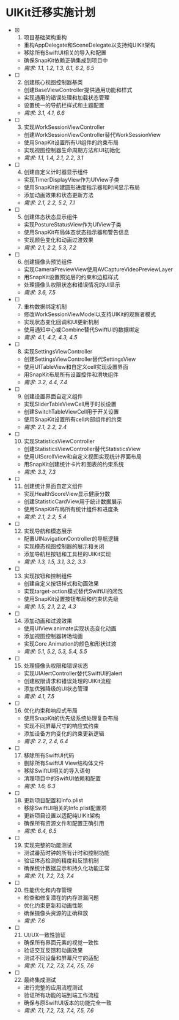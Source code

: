 # UIKit迁移实施计划

- [x] 1. 项目基础架构重构
  - 重构AppDelegate和SceneDelegate以支持纯UIKit架构
  - 移除所有SwiftUI相关的导入和配置
  - 确保SnapKit依赖正确集成到项目中
  - _需求: 1.1, 1.2, 1.3, 6.1, 6.2, 6.5_

- [ ] 2. 创建核心视图控制器基类
  - 创建BaseViewController提供通用功能和样式
  - 实现通用的错误处理和加载状态管理
  - 设置统一的导航栏样式和主题配置
  - _需求: 3.1, 4.1, 6.6_

- [ ] 3. 实现WorkSessionViewController
  - 创建WorkSessionViewController替代WorkSessionView
  - 使用SnapKit设置所有UI组件的约束布局
  - 实现视图控制器生命周期方法和UI初始化
  - _需求: 1.1, 1.4, 2.1, 2.2, 3.1_

- [ ] 4. 创建自定义计时器显示组件
  - 实现TimerDisplayView作为UIView子类
  - 使用SnapKit创建圆形进度指示器和时间显示布局
  - 添加动画效果和状态更新方法
  - _需求: 2.1, 2.2, 5.2, 7.1_

- [ ] 5. 创建体态状态显示组件
  - 实现PostureStatusView作为UIView子类
  - 使用SnapKit布局体态状态指示器和警告信息
  - 实现颜色变化和动画过渡效果
  - _需求: 2.1, 2.2, 5.3, 7.2_

- [ ] 6. 创建摄像头预览组件
  - 实现CameraPreviewView使用AVCaptureVideoPreviewLayer
  - 用SnapKit设置预览层的约束和边框样式
  - 处理摄像头权限状态和错误情况的UI显示
  - _需求: 3.6, 7.5_

- [ ] 7. 重构数据绑定机制
  - 修改WorkSessionViewModel以支持UIKit的观察者模式
  - 实现状态变化回调和UI更新机制
  - 使用通知中心或Combine替代SwiftUI的数据绑定
  - _需求: 4.1, 4.2, 4.3, 4.5_

- [ ] 8. 实现SettingsViewController
  - 创建SettingsViewController替代SettingsView
  - 使用UITableView和自定义cell实现设置界面
  - 用SnapKit布局所有设置控件和滑块组件
  - _需求: 3.2, 4.4, 7.4_

- [ ] 9. 创建设置界面自定义组件
  - 实现SliderTableViewCell用于时长设置
  - 创建SwitchTableViewCell用于开关设置
  - 使用SnapKit设置所有cell内部组件的约束
  - _需求: 2.1, 2.2, 2.4_

- [ ] 10. 实现StatisticsViewController
  - 创建StatisticsViewController替代StatisticsView
  - 使用UIScrollView和自定义视图实现统计界面布局
  - 用SnapKit创建统计卡片和图表的约束系统
  - _需求: 3.3, 7.3_

- [ ] 11. 创建统计界面自定义组件
  - 实现HealthScoreView显示健康分数
  - 创建StatisticCardView用于统计数据展示
  - 使用SnapKit布局所有统计组件和进度条
  - _需求: 2.1, 2.2, 5.4_

- [ ] 12. 实现导航和模态展示
  - 配置UINavigationController的导航逻辑
  - 实现模态视图控制器的展示和关闭
  - 添加导航栏按钮和工具栏的UIKit实现
  - _需求: 1.3, 1.5, 3.1, 3.2, 3.3_

- [ ] 13. 实现按钮和控制组件
  - 创建自定义按钮样式和动画效果
  - 实现target-action模式替代SwiftUI的闭包
  - 使用SnapKit设置按钮布局和约束优先级
  - _需求: 1.5, 2.1, 2.2, 4.3_

- [ ] 14. 添加动画和过渡效果
  - 使用UIView.animate实现状态变化动画
  - 添加视图控制器转场动画
  - 实现Core Animation的颜色和形状过渡
  - _需求: 5.1, 5.2, 5.3, 5.4, 5.5_

- [ ] 15. 处理摄像头权限和错误状态
  - 实现UIAlertController替代SwiftUI的alert
  - 创建权限请求和错误处理的UIKit流程
  - 添加优雅降级的UI状态管理
  - _需求: 4.1, 7.5_

- [ ] 16. 优化约束和响应式布局
  - 使用SnapKit的优先级系统处理复杂布局
  - 实现不同屏幕尺寸的响应式约束
  - 添加设备方向变化的约束更新逻辑
  - _需求: 2.2, 2.4, 6.4_

- [ ] 17. 移除所有SwiftUI代码
  - 删除所有SwiftUI View结构体文件
  - 移除SwiftUI相关的导入语句
  - 清理项目中的SwiftUI依赖和配置
  - _需求: 1.6, 6.3_

- [ ] 18. 更新项目配置和Info.plist
  - 移除SwiftUI相关的Info.plist配置项
  - 更新项目设置以适配纯UIKit架构
  - 确保所有资源文件和配置正确引用
  - _需求: 6.4, 6.5_

- [ ] 19. 实现完整的功能测试
  - 测试番茄时钟的所有计时和控制功能
  - 验证体态检测的精度和反馈机制
  - 确保统计数据显示和持久化功能正常
  - _需求: 7.1, 7.2, 7.3, 7.4_

- [ ] 20. 性能优化和内存管理
  - 检查和修复潜在的内存泄漏问题
  - 优化约束更新和动画性能
  - 确保摄像头资源的正确释放
  - _需求: 7.6_

- [ ] 21. UI/UX一致性验证
  - 确保所有界面元素的视觉一致性
  - 验证交互反馈和动画效果
  - 测试不同设备和屏幕尺寸的适配
  - _需求: 7.1, 7.2, 7.3, 7.4, 7.5, 7.6_

- [ ] 22. 最终集成测试
  - 进行完整的应用流程测试
  - 验证所有功能的端到端工作流程
  - 确保与原SwiftUI版本的功能完全一致
  - _需求: 7.1, 7.2, 7.3, 7.4, 7.5, 7.6_